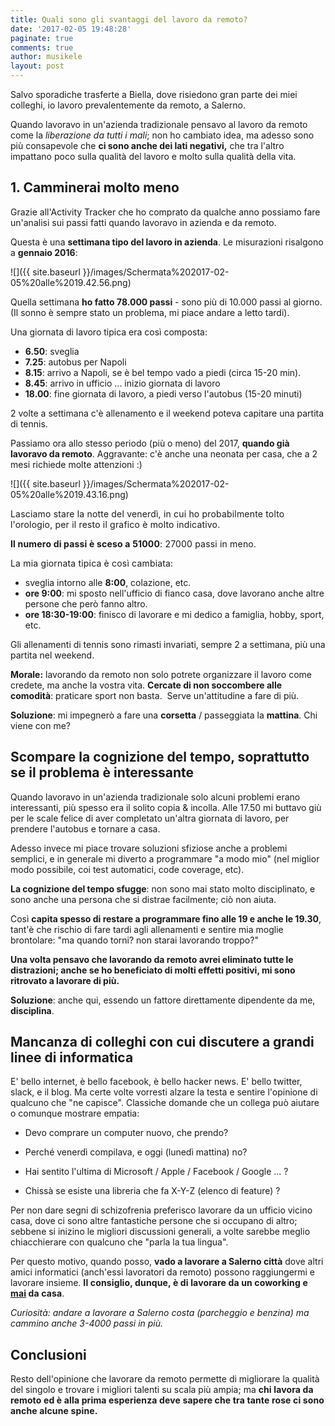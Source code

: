 ```yaml
---
title: Quali sono gli svantaggi del lavoro da remoto?
date: '2017-02-05 19:48:28'
paginate: true
comments: true
author: musikele
layout: post
---
```

Salvo sporadiche trasferte a Biella, dove risiedono gran parte dei miei colleghi, io lavoro prevalentemente da remoto, a Salerno.

Quando lavoravo in un'azienda tradizionale pensavo al lavoro da remoto come la _liberazione da tutti i mali_; non ho cambiato idea, ma adesso sono più consapevole che **ci sono anche dei lati negativi,** che tra l'altro impattano poco sulla qualità del lavoro e molto sulla qualità della vita.

## 1\. Camminerai molto meno

Grazie all'Activity Tracker che ho comprato da qualche anno possiamo fare un'analisi sui passi fatti quando lavoravo in azienda e da remoto.

Questa è una **settimana tipo del lavoro in azienda**. Le misurazioni risalgono a **gennaio 2016**:

![]({{ site.baseurl }}/images/Schermata%202017-02-05%20alle%2019.42.56.png)

Quella settimana **ho fatto 78.000 passi** - sono più di 10.000 passi al giorno. (Il sonno è sempre stato un problema, mi piace andare a letto tardi).

Una giornata di lavoro tipica era così composta:

*   **6.50**: sveglia
*   **7.25**: autobus per Napoli
*   **8.15**: arrivo a Napoli, se è bel tempo vado a piedi (circa 15-20 min).
*   **8.45**: arrivo in ufficio ... inizio giornata di lavoro
*   **18.00**: fine giornata di lavoro, a piedi verso l'autobus (15-20 minuti)

2 volte a settimana c'è allenamento e il weekend poteva capitare una partita di tennis.

Passiamo ora allo stesso periodo (più o meno) del 2017, **quando già lavoravo da remoto**. Aggravante: c'è anche una neonata per casa, che a 2 mesi richiede molte attenzioni :)

![]({{ site.baseurl }}/images/Schermata%202017-02-05%20alle%2019.43.16.png)

<span style="letter-spacing: 0.18px;">Lasciamo stare la notte del venerdì, in cui ho probabilmente tolto l'orologio, per il resto il grafico è molto indicativo. </span>

<span style="letter-spacing: 0.18px;">**Il numero di passi è sceso a 51000**: 27000 passi in meno. </span>

<span style="letter-spacing: 0.18px;">La mia giornata tipica è così cambiata: </span>

*   sveglia intorno alle **8:00**, colazione, etc.
*   **ore 9:00**: mi sposto nell'ufficio di fianco casa, dove lavorano anche altre persone che però fanno altro.
*   **ore 18:30-19:00**: finisco di lavorare e mi dedico a famiglia, hobby, sport, etc.

Gli allenamenti di tennis sono rimasti invariati, sempre 2 a settimana, più una partita nel weekend.

**Morale:** lavorando da remoto non solo potrete organizzare il lavoro come credete, ma anche la vostra vita. **Cercate di non soccombere alle comodità**: praticare sport non basta.  Serve un'attitudine a fare di più.

**Soluzione**: mi impegnerò a fare una **corsetta** / passeggiata la **mattina**. Chi viene con me?

## Scompare la cognizione del tempo, soprattutto se il problema è interessante

Quando lavoravo in un'azienda tradizionale solo alcuni problemi erano interessanti, più spesso era il solito copia & incolla. Alle 17.50 mi buttavo giù per le scale felice di aver completato un'altra giornata di lavoro, per prendere l'autobus e tornare a casa.

Adesso invece mi piace trovare soluzioni sfiziose anche a problemi semplici, e in generale mi diverto a programmare "a modo mio" (nel miglior modo possibile, coi test automatici, code coverage, etc).

**La cognizione del tempo sfugge**: non sono mai stato molto disciplinato, e sono anche una persona che si distrae facilmente; ciò non aiuta.

Così **capita spesso di restare a programmare fino alle 19 e anche le 19.30**, tant'è che rischio di fare tardi agli allenamenti e sentire mia moglie brontolare: "ma quando torni? non starai lavorando troppo?"

**Una volta pensavo che lavorando da remoto avrei eliminato tutte le distrazioni; anche se ho beneficiato di molti effetti positivi, mi sono ritrovato a lavorare di più.**

**Soluzione**: anche qui, essendo un fattore direttamente dipendente da me, **disciplina**.

## Mancanza di colleghi con cui discutere a grandi linee di informatica

E' bello internet, è bello facebook, è bello hacker news. E' bello twitter, slack, e il blog. Ma certe volte vorresti alzare la testa e sentire l'opinione di qualcuno che "ne capisce". Classiche domande che un collega può aiutare o comunque mostrare empatia:

*   Devo comprare un computer nuovo, che prendo?

*   Perché venerdì compilava, e oggi (lunedì mattina) no?

*   Hai sentito l'ultima di Microsoft / Apple / Facebook / Google ... ?

*   Chissà se esiste una libreria che fa X-Y-Z (elenco di feature) ?

Per non dare segni di schizofrenia preferisco lavorare da un ufficio vicino casa, dove ci sono altre fantastiche persone che si occupano di altro; sebbene si inizino le migliori discussioni generali, a volte sarebbe meglio chiacchierare con qualcuno che "parla la tua lingua".

Per questo motivo, quando posso, **vado a lavorare a Salerno città** dove altri amici informatici (anch'essi lavoratori da remoto) possono raggiungermi e lavorare insieme. <span style="letter-spacing: 0.01em;">**Il consiglio, dunque, è di lavorare da un coworking e <u>mai</u> da casa**. </span>

_Curiosità: andare a lavorare a Salerno costa (parcheggio e benzina) ma cammino anche 3-4000 passi in più._

## Conclusioni

Resto dell'opinione che lavorare da remoto permette di migliorare la qualità del singolo e trovare i migliori talenti su scala più ampia; ma **c<span style="letter-spacing: 0.01em;">hi lavora da remoto ed è alla prima esperienza deve sapere che tra tante rose ci sono anche alcune spine. </span>**